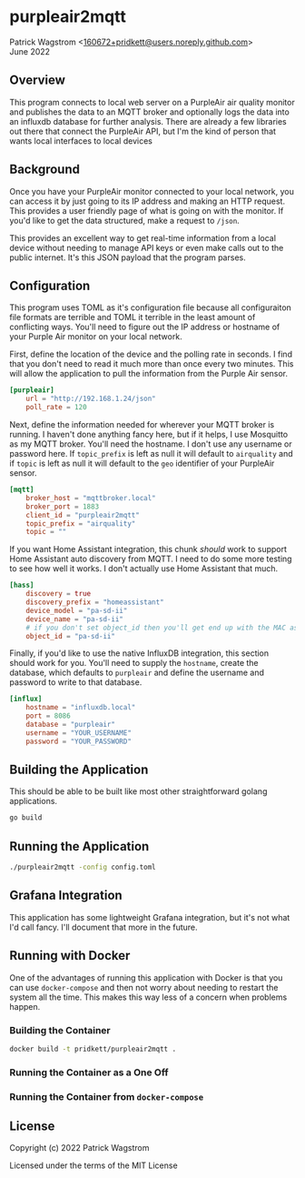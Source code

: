 purpleair2mqtt
==============

Patrick Wagstrom &lt;160672+pridkett@users.noreply.github.com&gt;<br>
June 2022

Overview
--------

This program connects to local web server on a PurpleAir air quality monitor
and publishes the data to an MQTT broker and optionally logs the data into an
influxdb database for further analysis. There are already a few libraries out there that connect the PurpleAir API, but I'm the kind of person that wants local interfaces to local devices

Background
----------

Once you have your PurpleAir monitor connected to your local network, you can access it by just going to its IP address and making an HTTP request. This provides a user friendly page of what is going on with the monitor. If you'd like to get the data structured, make a request to `/json`.

This provides an excellent way to get real-time information from a local device without needing to manage API keys or even make calls out to the public internet. It's this JSON payload that the program parses.

Configuration
-------------

This program uses TOML as it's configuration file because all configuraiton file formats are terrible and TOML it terrible in the least amount of conflicting ways. You'll need to figure out the IP address or hostname of your Purple Air monitor on your local network.

First, define the location of the device and the polling rate in seconds. I find that you don't need to read it much more than once every two minutes. This will allow the application to pull the information from the Purple Air sensor.

```toml
[purpleair]
    url = "http://192.168.1.24/json"
    poll_rate = 120

```

Next, define the information needed for wherever your MQTT broker is running. I haven't done anything fancy here, but if it helps, I use Mosquitto as my MQTT broker. You'll need the hostname. I don't use any username or password here. If `topic_prefix` is left as null it will default to `airquality` and if `topic` is left as null it will default to the `geo` identifier of your PurpleAir sensor.

```toml
[mqtt]
    broker_host = "mqttbroker.local"
    broker_port = 1883
    client_id = "purpleair2mqtt"
    topic_prefix = "airquality"
    topic = ""
```

If you want Home Assistant integration, this chunk _should_ work to support Home Assistant auto discovery from MQTT. I need to do some more testing to see how well it works. I don't actually use Home Assistant that much.

```toml
[hass]
    discovery = true
    discovery_prefix = "homeassistant"
    device_model = "pa-sd-ii"
    device_name = "pa-sd-ii"
    # if you don't set object_id then you'll get end up with the MAC as your id
    object_id = "pa-sd-ii"
```

Finally, if you'd like to use the native InfluxDB integration, this section should work for you. You'll need to supply the `hostname`, create the database, which defaults to `purpleair` and define the username and password to write to that database.

```toml
[influx]
    hostname = "influxdb.local"
    port = 8086
    database = "purpleair"
    username = "YOUR_USERNAME"
    password = "YOUR_PASSWORD"
```

Building the Application
------------------------

This should be able to be built like most other straightforward golang applications.

```bash
go build
```

Running the Application
-----------------------

```bash
./purpleair2mqtt -config config.toml
```

Grafana Integration
-------------------

This application has some lightweight Grafana integration, but it's not what I'd call fancy. I'll document that more in the future.

Running with Docker
-------------------

One of the advantages of running this application with Docker is that you can use `docker-compose` and then not worry about needing to restart the system all the time. This makes this way less of a concern when problems happen.

### Building the Container

```bash
docker build -t pridkett/purpleair2mqtt .
```

### Running the Container as a One Off

### Running the Container from `docker-compose`

License
-------

Copyright (c) 2022 Patrick Wagstrom

Licensed under the terms of the MIT License
